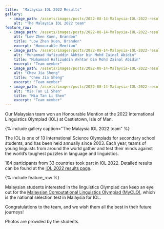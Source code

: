 ```yaml
---
title:  "Malaysia IOL 2022 Results"
gallery:
  - image_path: /assets/images/posts/2022-08-14-Malaysia-IOL-2022-results/IOL-2022-team.jpg
    alt: "The Malaysia IOL 2022 team"
feature_row:
  - image_path: /assets/images/posts/2022-08-14-Malaysia-IOL-2022-results/Wong Jer Ren.jpeg
    alt: "Low Zhen Xuen, Brandon"
    title: "Low Zhen Xuen, Brandon"
    excerpt: "Honourable Mention"
  - image_path: /assets/images/posts/2022-08-14-Malaysia-IOL-2022-results/Muhammad Hafizuddin Akhtar bin Mohd Zainal Abidin.jpg
    alt: "Muhammad Hafizuddin Akhtar bin Mohd Zainal Abidin"
    title: "Muhammad Hafizuddin Akhtar bin Mohd Zainal Abidin"
    excerpt: "Team member"
  - image_path: /assets/images/posts/2022-08-14-Malaysia-IOL-2022-results/Chew Jia Sheng.jpg
    alt: "Chew Jia Sheng"
    title: "Chew Jia Sheng"
    excerpt: "Team member"
  - image_path: /assets/images/posts/2022-08-14-Malaysia-IOL-2022-results/Mia Tan Li Shen.jpg
    alt: "Mia Tan Li Shen"
    title: "Mia Tan Li Shen"
    excerpt: "Team member"
---
```


Our Malaysian team won an Honourable Mention at the 2022 International Linguistics Olympiad (IOL) at Castletown, Isle of Man.

{% include gallery caption="The Malaysia IOL 2022 team" %}

The IOL is one of 13 International Science Olympiads for secondary school students, and has been held annually since 2003. Each year, teams of young linguists from around the world gather and test their minds against the world’s toughest puzzles in language and linguistics.

184 participants from 33 countries took part in IOL 2022. Detailed results can be found at the [IOL 2022 results page](https://ioling.org/results/2022).

{% include feature_row %}

Malaysian students interested in the linguistics Olympiad can keep an eye out for the [Malaysian Computational Linguistics Olympiad (MyCLO)](/iol/), which is the national selection test in Malaysia for IOL.

Congratulations to the team, and we wish them all the best in their future journeys!

Photos are provided by the students.